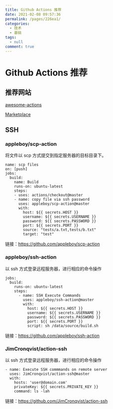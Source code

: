 ```yaml
---
title: Github Actions 推荐
date: 2021-02-08 09:57:36
permalink: /pages/226ea1/
categories: 
  - 技术
  - 基础
tags: 
  - null
comment: true
---
```

# Github Actions 推荐

## 推荐网站

[awesome-actions](https://github.com/sdras/awesome-actions)

[Marketplace](https://github.com/marketplace?type=actions)

## SSH

### appleboy/scp-action

将文件以 scp 方式提交到指定服务器的目标目录下。

```shell
name: scp files
on: [push]
jobs:
  build:
    name: Build
    runs-on: ubuntu-latest
    steps:
    - uses: actions/checkout@master
    - name: copy file via ssh password
      uses: appleboy/scp-action@master
      with:
        host: ${{ secrets.HOST }}
        username: ${{ secrets.USERNAME }}
        password: ${{ secrets.PASSWORD }}
        port: ${{ secrets.PORT }}
        source: "tests/a.txt,tests/b.txt"
        target: "test"
```

链接：https://github.com/appleboy/scp-action

### appleboy/ssh-action

以 ssh 方式登录远程服务器，进行相应的命令操作

```shell
jobs:
  build:
    runs-on: ubuntu-latest
    steps:
      - name: SSH Execute Commands
        uses: appleboy/ssh-action@master
        with:
          host: ${{ secrets.HOST }}
          username: ${{ secrets.USERNAME }}
          password: ${{ secrets.PASSWORD }}
          port: ${{ secrets.PORT }}
          script: sh /data/source/build.sh
```

链接：https://github.com/appleboy/ssh-action

### JimCronqvist/action-ssh

以 ssh 方式登录远程服务器，进行相应的命令操作

```shell
- name: Execute SSH commmands on remote server
  uses: JimCronqvist/action-ssh@master
  with:
    hosts: 'user@domain.com'
    privateKey: ${{ secrets.PRIVATE_KEY }}
    command: ls -lah
```

链接：https://github.com/JimCronqvist/action-ssh

